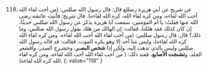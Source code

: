 118. عن شريح عن أبي هريرة رضللع  قال: قال رسول الله صللس: (من أحب لقاء الله أحب الله لقاءه، ومن كره لقاء الله، كره الله لقاءه). قال شريح: فأتيت عائشة رضي الله عنها فقلتُ: يا أم المؤمنين، سمعت أبا هريرة يذكر عن رسول الله صللس حديثًا، إن كان كذلك فقد هلكنا، فقالت: إن الهالك من هلك بقول رسول الله صللس، وما ذلك؟ قال: قال رسول صللس: (من أحب لقاء الله أحب الله لقاءه، ومن كره لقاء الله كره الله لقاءه)، وليس منا أحد إلا وهو يكره الموت، فقالت: قد قاله رسول الله صللس وليس بالذي تذهب إليه، ولكن إذا **شخص البصـر**، وحشـرج الصدر، واقشعر الجلد، و**تشنجت الأصابع**، فعند ذلك: ( من أحب لقاء الله أحب الله لقاءه، ومن كره لقاء الله كره الله لقاءه).
{: value="118" }